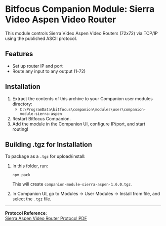 # Bitfocus Companion Module: Sierra Video Aspen Video Router

This module controls Sierra Video Aspen Video Routers (72x72) via TCP/IP using the published ASCII protocol.

## Features

- Set up router IP and port
- Route any input to any output (1-72)

## Installation

1. Extract the contents of this archive to your Companion user modules directory:
   - `C:\ProgramData\bitfocus\companion\modules\user\companion-module-sierra-aspen`
2. Restart Bitfocus Companion.
3. Add the module in the Companion UI, configure IP/port, and start routing!

## Building .tgz for Installation

To package as a `.tgz` for upload/install:
1. In this folder, run:

   ```
   npm pack
   ```

   This will create `companion-module-sierra-aspen-1.0.0.tgz`.

2. In Companion UI, go to Modules → User Modules → Install from file, and select the `.tgz` file.

---

**Protocol Reference:**  
[Sierra Aspen Video Router Protocol PDF](https://www.bhphotovideo.com/lit_files/1073278.pdf)